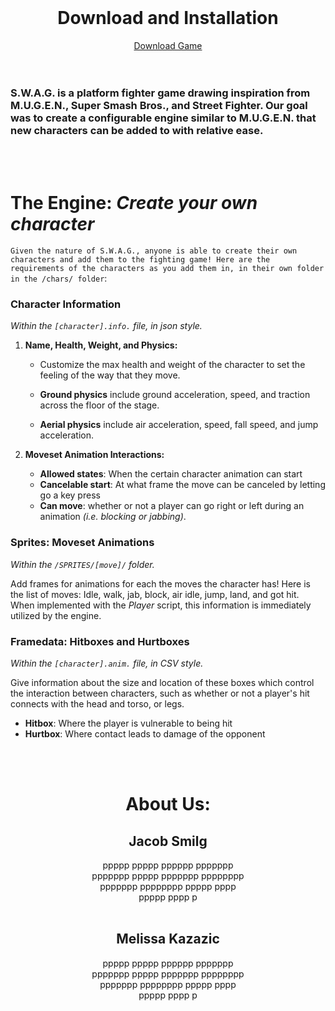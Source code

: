 <div align=center>
<br/>
<h1> Download and Installation </h1>
<section id="downloads">
          <a href="/download.md" class="btn btn-github"><span class="icon"></span>Download Game</a>
        </section>
</div>

<br/>
<br/>

### S.W.A.G. is a platform fighter game drawing inspiration from M.U.G.E.N., Super Smash Bros., and Street Fighter. Our goal was to create a configurable engine similar to M.U.G.E.N. that new characters can be added to with relative ease.
<br/>
<br/>

# **The Engine**: *Create your own character*
`Given the nature of S.W.A.G., anyone is able to create their own characters and add them to the fighting game! Here are the requirements of the characters as you add them in, in their own folder in the /chars/ folder`:

### Character Information
*Within the `[character].info.` file, in json style.*
1. **Name, Health, Weight, and Physics:**

    - Customize the max health and weight of the character to set the feeling of the way that they move. 
    
    - **Ground physics** include ground acceleration, speed, and traction across the floor of the stage.
    
    - **Aerial physics** include air acceleration, speed, fall speed, and jump acceleration. 


2. **Moveset Animation Interactions:**
    - **Allowed states**: When the certain character animation can start
    - **Cancelable start**: At what frame the move can be canceled by letting go a key press
    - **Can move**: whether or not a player can go right or left during an animation *(i.e. blocking or jabbing)*.

### Sprites: Moveset Animations
*Within the `/SPRITES/[move]/` folder.*

Add frames for animations for each the moves the character has! Here is the list of moves: Idle, walk, jab, block, air idle, jump, land, and got hit. When implemented with the *Player* script, this information is immediately utilized by the engine.

### Framedata: Hitboxes and Hurtboxes
*Within the `[character].anim.` file, in CSV style.*

Give information about the size and location of these boxes which control the interaction between characters, such as whether or not a player's hit connects with the head and torso, or legs.
- **Hitbox**: Where the player is vulnerable to being hit
- **Hurtbox**: Where contact leads to damage of the opponent

<br/>
<br/>
<div align=center>
<h1> About Us: </h1>
<h2> Jacob Smilg </h2>
<div style= "width:50%">
ppppp ppppp pppppp ppppppp ppppppp  ppppp ppppppp pppppppp ppppppp pppppppp ppppp pppp ppppp pppp p </div>
<br/>
<h2> Melissa Kazazic </h2>
<div style= "width:50%">
ppppp ppppp pppppp ppppppp ppppppp  ppppp ppppppp pppppppp ppppppp pppppppp ppppp pppp ppppp pppp p </div>
</div>